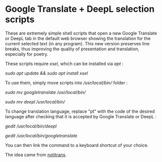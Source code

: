 # Google Translate + DeepL selection scripts

These are extremely simple shell scripts that open a new Google Translate or DeepL tab
in the default web browser showing the translation for the current selected text
(in any program).
This new version preserves line breaks, thus improving the quality of presentation and translation, especially for poetry. 


These scripts require *xsel*, which can be installed via *apt* :

*sudo apt update && sudo apt install xsel*


To use them, simply move scripts into */usr/local/bin/* folder :

*sudo mv googletranslate /usr/local/bin/*

*sudo mv deepl /usr/local/bin/*

To change translation language, replace "pt" with the code of the desired language after checking that it is accepted by Google Translate or DeepL :

*gedit /usr/local/bin/deepl*

*gedit /usr/local/bin/googletranslate*

You can then link the command to a keyboard shortcut of your
choice.

The idea came from 
[notitrans](http://www.webupd8.org/2016/03/translate-any-text-you-select-on-your.html).


